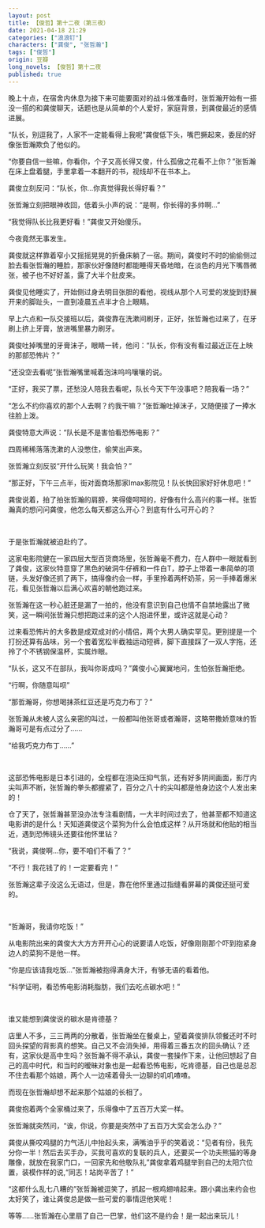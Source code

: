 ```yaml
---
layout: post
title: 【俊哲】第十二夜（第三夜）
date: 2021-04-18 21:29
categories: ["浪浪钉"]
characters: ["龚俊", "张哲瀚"]
tags: ["俊哲"]
origin: 豆瓣
long_novels: 【俊哲】第十二夜
published: true
---
```


晚上十点，在宿舍内休息为接下来可能要面对的战斗做准备时，张哲瀚开始有一搭没一搭的和龚俊聊天，话题也是从简单的个人爱好，家庭背景，到龚俊最近的感情进展。

“队长，别逗我了，人家不一定能看得上我呢”龚俊低下头，嘴巴撅起来，委屈的好像张哲瀚欺负了他似的。

“你要自信一些嘛，你看你，个子又高长得又俊，什么孤傲之花看不上你？”张哲瀚在床上盘着腿，手里拿着一本翻开的书，视线却不在书本上。

龚俊立刻反问：“队长，你…你真觉得我长得好看？”

张哲瀚立刻把眼神收回，低着头小声的说：“是啊，你长得的多帅啊…”

“我觉得队长比我更好看！”龚俊又开始傻乐。

今夜竟然无事发生。

龚俊就这样靠着窄小又摇摇晃晃的折叠床躺了一宿。期间，龚俊时不时的偷偷侧过脸去看张哲瀚的睡脸，那家伙好像随时都能睡得天昏地暗，在淡色的月光下嘴唇微张，被子也不好好盖，露了大半个肚皮来。

龚俊见他睡实了，开始侧过身去明目张胆的看他，视线从那个人可爱的发旋到舒展开来的脚趾头，一直到凌晨五点半才合上眼睛。

早上六点和一队交接班以后，龚俊靠在洗漱间刷牙，正好，张哲瀚也过来了，在牙刷上挤上牙膏，放进嘴里暴力刷牙。

龚俊吐掉嘴里的牙膏沫子，眼睛一转，他问：“队长，你有没有看过最近正在上映的那部恐怖片？”

“还没空去看呢”张哲瀚嘴里喊着泡沫呜呜嚷嚷的说。

“正好，我买了票，还愁没人陪我去看呢，队长今天下午没事吧？陪我看一场？”

“怎么不约你喜欢的那个人去啊？约我干嘛？”张哲瀚吐掉沫子，又随便接了一捧水往脸上泼。

龚俊特意大声说：“队长是不是害怕看恐怖电影？”

四周稀稀落落洗漱的人没憋住，偷笑出声来。

张哲瀚立刻反驳“开什么玩笑！我会怕？”

“那正好，下午三点半，街对面商场那家Imax影院见！队长快回家好好休息吧！”

龚俊说着，拍了拍张哲瀚的肩膀，笑得傻呵呵的，好像有什么高兴的事一样。张哲瀚真的想问问龚俊，他怎么每天都这么开心？到底有什么可开心的？

<br>

于是张哲瀚就被迫赴约了。

这家电影院健在一家四层大型百货商场里，张哲瀚毫不费力，在人群中一眼就看到了龚俊，这家伙特意穿了黑色的破洞牛仔裤和一件白T，脖子上带着一串简单的项链，头发好像还抓了两下，搞得像约会一样，手里拎着两杯奶茶，另一手捧着爆米花，看见张哲瀚以后满心欢喜的朝他跑过来。

张哲瀚在这一秒心脏还是漏了一拍的，他没有意识到自己也情不自禁地露出了微笑，这一瞬间张哲瀚只想把跑过来的这个人抱进怀里，或许这就是心动？

过来看恐怖片的大多数是成双成对的小情侣，两个大男人确实罕见。更别提是一个打扮还算有品味，另一个套着宽松半截袖运动短裤，脚下直接踩了一双人字拖，还拎了个不锈钢保温杯，实属炸眼。

“队长，这又不在部队，我叫你哥成吗？”龚俊小心翼翼地问，生怕张哲瀚拒绝。

“行啊，你随意叫呗”

“那哲瀚哥，你想喝抹茶红豆还是巧克力布丁？”

张哲瀚从未被人这么亲密的叫过，一般都叫他张哥或者瀚哥，这略带撒娇意味的哲瀚哥可是有点过分了……

“给我巧克力布丁……”

<br>

这部恐怖电影是日本引进的，全程都在渲染压抑气氛，还有好多阴间画面，影厅内尖叫声不断，张哲瀚的拳头都握紧了，百分之八十的尖叫都是他身边这个人发出来的！

仓了天了，张哲瀚甚至没办法专注看剧情，一大半时间过去了，他甚至都不知道这电影讲的是什么！天知道龚俊这个菜狗为什么会怕成这样？从开场就和他贴的相当近，遇到恐怖镜头还要往他怀里钻？

“我说，龚俊啊…你，要不咱们不看了？”

“不行！我花钱了的！一定要看完！”

张哲瀚这辈子没这么无语过，但是，靠在他怀里通过指缝看屏幕的龚俊还挺可爱的。

<br>

“哲瀚哥，我请你吃饭！”

从电影院出来的龚俊大大方方开开心心的说要请人吃饭，好像刚刚那个吓到抱紧身边人的菜狗不是他一样。

“你是应该请我吃饭…”张哲瀚被抱得满身大汗，有够无语的看着他。

“科学证明，看恐怖电影消耗脂肪，我们去吃点碳水吧！”

<br>

谁又能想到龚俊说的碳水是肯德基？

店里人不多，三三两两的分散着，张哲瀚坐在餐桌上，望着龚俊排队领餐还时不时回头探望的背影真的想笑。自己又不会消失掉，用得着三番五次的回头确认？还有，这家伙是高中生吗？张哲瀚不得不承认，龚俊一套操作下来，让他回想起了自己的高中时代，和当时的暧昧对象也是一起看恐怖电影，吃肯德基，自己也是总忍不住去看那个姑娘，两个人一边嗦着骨头一边聊的叽叽喳喳。

而现在张哲瀚却想不起来那个姑娘的长相了。

龚俊抱着两个全家桶过来了，乐得像中了五百万大奖一样。

张哲瀚就突然问，“诶，你说，你要是突然中了五百万大奖会怎么办？”

龚俊从撕咬鸡腿的力气活儿中抬起头来，满嘴油乎乎的笑着说：“见者有份，我先分你一半！然后去买手办，买我可喜欢的复联的兵人，还要买一个功夫熊猫的等身雕像，就放在我家门口，一回家先和他敬队礼”龚俊拿着鸡腿举到自己的太阳穴位置，装模作样的说,“同志！站岗辛苦了！”

“这都什么乱七八糟的”张哲瀚被逗笑了，抓起一根鸡翅啃起来。跟小龚出来约会也太好笑了，谁让龚俊总是做一些可爱的事情逗他笑呢！

等等……张哲瀚在心里扇了自己一巴掌，他们这不是约会！是一起出来玩儿！
